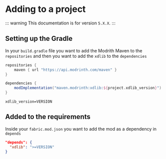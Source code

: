 ﻿# Adding to a project

::: warning
This documentation is for version `5.X.X`.
:::

## Setting up the Gradle

In your `build.gradle` file you want to add the Modrith Maven to the `repositories` and then you want to add the `xdlib`
to the `dependencies`

```groovy
repositories {
    maven { url "https://api.modrinth.com/maven" }
}

dependencies {
    modImplementation("maven.modrinth:xdlib:${project.xdlib_version}")
}
```

```properties
xdlib_version=VERSION
```

## Added to the requirements

Inside your `fabric.mod.json` you want to add the mod as a dependency in `depends`

```json
"depends": {
  "xdlib": ">=VERSION"
}
```